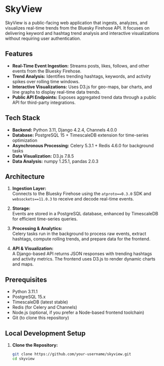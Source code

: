 # SkyView

SkyView is a public-facing web application that ingests, analyzes, and visualizes real-time trends from the Bluesky Firehose API. It focuses on delivering keyword and hashtag trend analysis and interactive visualizations without requiring user authentication.

## Features

- **Real-Time Event Ingestion:** Streams posts, likes, follows, and other events from the Bluesky Firehose.
- **Trend Analysis:** Identifies trending hashtags, keywords, and activity spikes over rolling time windows.
- **Interactive Visualizations:** Uses D3.js for geo-maps, bar charts, and line graphs to display real-time data trends.
- **Public API Endpoints:** Exposes aggregated trend data through a public API for third-party integrations.

## Tech Stack

- **Backend:** Python 3.11, Django 4.2.4, Channels 4.0.0
- **Database:** PostgreSQL 15 + TimescaleDB extension for time-series optimization
- **Asynchronous Processing:** Celery 5.3.1 + Redis 4.6.0 for background tasks
- **Data Visualization:** D3.js 7.8.5
- **Data Analysis:** numpy 1.25.1, pandas 2.0.3

## Architecture

1. **Ingestion Layer:**  
   Connects to the Bluesky Firehose using the `atproto==0.3.0` SDK and `websockets==11.0.3` to receive and decode real-time events.
   
2. **Storage:**  
   Events are stored in a PostgreSQL database, enhanced by TimescaleDB for efficient time-series queries.

3. **Processing & Analytics:**  
   Celery tasks run in the background to process raw events, extract hashtags, compute rolling trends, and prepare data for the frontend.

4. **API & Visualization:**  
   A Django-based API returns JSON responses with trending hashtags and activity metrics. The frontend uses D3.js to render dynamic charts and maps.

## Prerequisites

- Python 3.11.1
- PostgreSQL 15.x
- TimescaleDB (latest stable)
- Redis (for Celery and Channels)
- Node.js (optional, if you prefer a Node-based frontend toolchain)
- Git (to clone this repository)

## Local Development Setup

1. **Clone the Repository:**
   ```bash
   git clone https://github.com/your-username/skyview.git
   cd skyview
